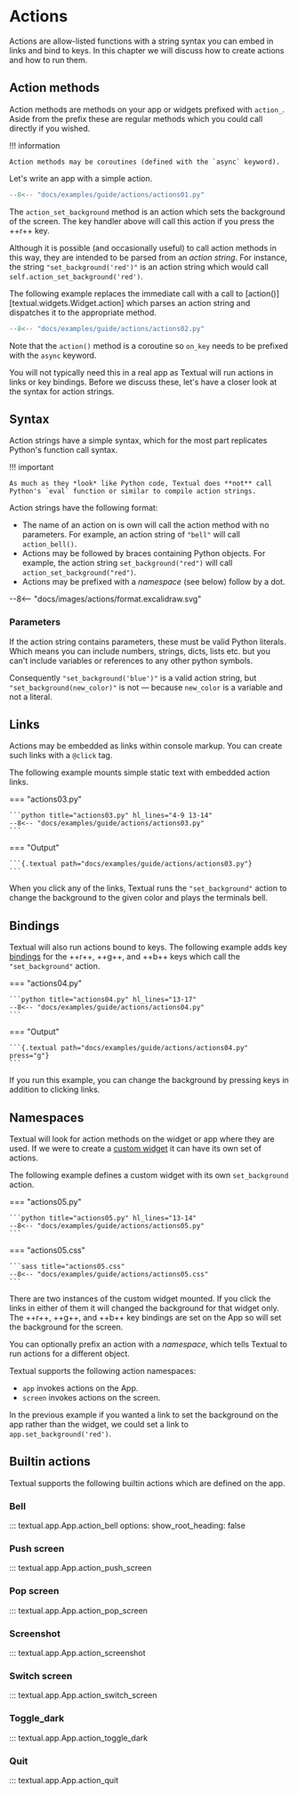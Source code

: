 # Actions

Actions are allow-listed functions with a string syntax you can embed in links and bind to keys. In this chapter we will discuss how to create actions and how to run them.

## Action methods

Action methods are methods on your app or widgets prefixed with `action_`. Aside from the prefix these are regular methods which you could call directly if you wished.

!!! information

    Action methods may be coroutines (defined with the `async` keyword).

Let's write an app with a simple action.

```python title="actions01.py" hl_lines="6-8 12"
--8<-- "docs/examples/guide/actions/actions01.py"
```

The `action_set_background` method is an action which sets the background of the screen. The key handler above will call this action if you press the ++r++ key.

Although it is possible (and occasionally useful) to call action methods in this way, they are intended to be parsed from an _action string_. For instance, the string `"set_background('red')"` is an action string which would call `self.action_set_background('red')`.

The following example replaces the immediate call with a call to [action()][textual.widgets.Widget.action] which parses an action string and dispatches it to the appropriate method.

```python title="actions02.py" hl_lines="10-12"
--8<-- "docs/examples/guide/actions/actions02.py"
```

Note that the `action()` method is a coroutine so `on_key` needs to be prefixed with the `async` keyword.

You will not typically need this in a real app as Textual will run actions in links or key bindings. Before we discuss these, let's have a closer look at the syntax for action strings.

## Syntax

Action strings have a simple syntax, which for the most part replicates Python's function call syntax.

!!! important

    As much as they *look* like Python code, Textual does **not** call Python's `eval` function or similar to compile action strings.

Action strings have the following format:

- The name of an action on is own will call the action method with no parameters. For example, an action string of `"bell"` will call `action_bell()`.
- Actions may be followed by braces containing Python objects. For example, the action string `set_background("red")` will call `action_set_background("red")`.
- Actions may be prefixed with a _namespace_ (see below) follow by a dot.

<div class="excalidraw">
--8<-- "docs/images/actions/format.excalidraw.svg"
</div>

### Parameters

If the action string contains parameters, these must be valid Python literals. Which means you can include numbers, strings, dicts, lists etc. but you can't include variables or references to any other python symbols.

Consequently `"set_background('blue')"` is a valid action string, but `"set_background(new_color)"` is not &mdash; because `new_color` is a variable and not a literal.

## Links

Actions may be embedded as links within console markup. You can create such links with a  `@click` tag.

The following example mounts simple static text with embedded action links.

=== "actions03.py"

    ```python title="actions03.py" hl_lines="4-9 13-14"
    --8<-- "docs/examples/guide/actions/actions03.py"
    ```

=== "Output"

    ```{.textual path="docs/examples/guide/actions/actions03.py"}
    ```

When you click any of the links, Textual runs the `"set_background"` action to change the background to the given color and plays the terminals bell.

## Bindings

Textual will also run actions bound to keys. The following example adds key [bindings](./input.md#bindings) for the ++r++, ++g++, and ++b++ keys which call the `"set_background"` action.

=== "actions04.py"

    ```python title="actions04.py" hl_lines="13-17"
    --8<-- "docs/examples/guide/actions/actions04.py"
    ```

=== "Output"

    ```{.textual path="docs/examples/guide/actions/actions04.py" press="g"}
    ```

If you run this example, you can change the background by pressing keys in addition to clicking links.

## Namespaces

Textual will look for action methods on the widget or app where they are used. If we were to create a [custom widget](./widgets.md#custom-widgets) it can have its own set of actions.

The following example defines a custom widget with its own `set_background` action.

=== "actions05.py"

    ```python title="actions05.py" hl_lines="13-14"
    --8<-- "docs/examples/guide/actions/actions05.py"
    ```

=== "actions05.css"

    ```sass title="actions05.css"
    --8<-- "docs/examples/guide/actions/actions05.css"
    ```

There are two instances of the custom widget mounted. If you click the links in either of them it will changed the background for that widget only. The ++r++, ++g++, and ++b++ key bindings are set on the App so will set the background for the screen.

You can optionally prefix an action with a _namespace_, which tells Textual to run actions for a different object.

Textual supports the following action namespaces:

- `app` invokes actions on the App.
- `screen` invokes actions on the screen.

In the previous example if you wanted a link to set the background on the app rather than the widget, we could set a link to `app.set_background('red')`.


## Builtin actions

Textual supports the following builtin actions which are defined on the app.


### Bell

::: textual.app.App.action_bell
    options:
        show_root_heading: false

### Push screen

::: textual.app.App.action_push_screen


### Pop screen

::: textual.app.App.action_pop_screen


### Screenshot

::: textual.app.App.action_screenshot


### Switch screen

::: textual.app.App.action_switch_screen


### Toggle_dark

::: textual.app.App.action_toggle_dark

### Quit

::: textual.app.App.action_quit
